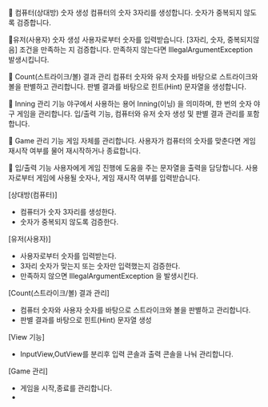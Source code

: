 📌 컴퓨터(상대방) 숫자 생성
컴퓨터의 숫자 3자리를 생성합니다.
숫자가 중복되지 않도록 검증합니다.

📌유저(사용자) 숫자 생성
사용자로부터 숫자를 입력받습니다.
[3자리, 숫자, 중복되지않음] 조건을 만족하는 지 검증합니다.
만족하지 않는다면 IllegalArgumentException 발생시킵니다.

📌 Count(스트라이크/볼) 결과 관리
컴퓨터 숫자와 유저 숫자를 바탕으로 스트라이크와 볼을 판별하고 관리합니다.
판별 결과를 바탕으로 힌트(Hint) 문자열을 생성합니다.

📌 Inning 관리 기능
야구에서 사용하는 용어 Inning(이닝) 을 의미하며, 한 번의 숫자 야구 게임을 관리합니다.
입/출력 기능, 컴퓨터와 유저 숫자 생성 및 판별 결과 관리를 포함합니다.

📌 Game 관리 기능
게임 자체를 관리합니다.
사용자가 컴퓨터의 숫자를 맞춘다면 게임 재시작 여부를 물어 재시작하거나 종료합니다.

📌 입/출력 기능
사용자에게 게임 진행에 도움을 주는 문자열을 출력을 담당합니다.
사용자로부터 게임에 사용될 숫자나, 게임 재시작 여부를 입력받습니다.


[상대방(컴퓨터)]
- 컴퓨터가 숫자 3자리를 생성한다.
- 숫자가 중복되지 않도록 검증한다. 


[유저(사용자)]
- 사용자로부터 숫자를 입력받는다.
- 3자리 숫자가 맞는지 또는 숫자만 입력했는지 검증한다.
- 만족하지 않으면 IllegalArgumentException 을 발생시킨다. 

[Count(스트라이크/볼) 결과 관리]
- 컴퓨터 숫자와 사용자 숫자를 바탕으로 스트라이크와 볼을 판별하고 관리합니다.
- 판별 결과를 바탕으로 힌트(Hint) 문자열 생성

[View 기능]
- InputView,OutView를 분리후 입력 콘솔과 출력 콘솔을 나눠 관리합니다.

[Game 관리]
- 게임을 시작,종료를 관리합니다.
- 
